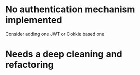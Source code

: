 <h1>No authentication mechanism implemented</h1>
Consider adding one JWT or Cokkie based one
<h1>Needs a deep cleaning and refactoring</h1>
